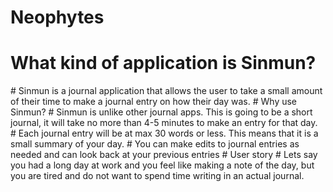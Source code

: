 # Neophytes
<h1> What kind of application is Sinmun? </h1>
# Sinmun is a journal application that allows the user to take a small amount of their time to make a journal entry on how their day was.
# Why use Sinmun?
# Sinmun is unlike other journal apps. This is going to be a short journal, it will take no more than 4-5 minutes to make an entry for that day.
# Each journal entry will be at max 30 words or less. This means that it is a small summary of your day.
# You can make edits to journal entries as needed and can look back at your previous entries 
# User story
# Lets say you had a long day at work and you feel like making a note of the day, but you are tired and do not want to spend time writing in an actual journal. 
